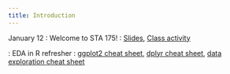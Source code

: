 ```yaml
---
title: Introduction
---
```


January 12
: Welcome to STA 175!
  : [Slides](https://sta175-s22.github.io/slides/loadingData.html), [Class activity](https://sta175-s22.github.io/class_activities/ca_1.html)
  
: EDA in R refresher
  : [ggplot2 cheat sheet](https://raw.githubusercontent.com/rstudio/cheatsheets/master/data-visualization.pdf), [dplyr cheat sheet](https://raw.githubusercontent.com/rstudio/cheatsheets/master/data-transformation.pdf), [data exploration cheat sheet](https://sta175-s22.github.io/data_visualization_summary_cheat_sheet.html)
